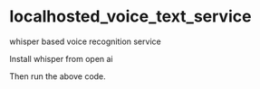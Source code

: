 # localhosted_voice_text_service
whisper based voice recognition service

Install whisper from open ai

Then run the above code.
